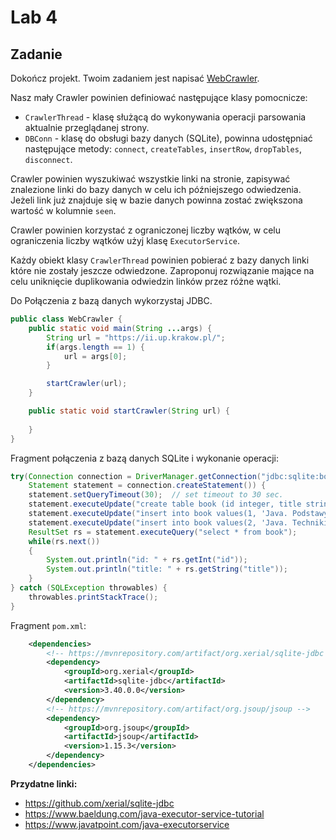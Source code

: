 # Lab 4

## Zadanie
Dokończ projekt. Twoim zadaniem jest napisać [WebCrawler](https://pl.wikipedia.org/wiki/Robot_internetowy). 

Nasz mały Crawler powinien definiować następujące klasy pomocnicze:
* `CrawlerThread` - klasę służącą do wykonywania operacji parsowania aktualnie przeglądanej strony.
* `DBConn` - klasę do obsługi bazy danych (SQLite), powinna udostępniać następujące metody: `connect`, `createTables`, `insertRow`, `dropTables`, `disconnect`. 

Crawler powinien wyszukiwać wszystkie linki na stronie, zapisywać znalezione linki do bazy danych w celu ich późniejszego odwiedzenia. Jeżeli link już znajduje się w bazie danych powinna zostać zwiększona wartość w kolumnie `seen`.

Crawler powinien korzystać z ograniczonej liczby wątków, w celu ograniczenia liczby wątków użyj klasę `ExecutorService`.

Każdy obiekt klasy `CrawlerThread` powinien pobierać z bazy danych linki które nie zostały jeszcze odwiedzone. Zaproponuj rozwiązanie mające na celu uniknięcie duplikowania odwiedzin linków przez różne wątki.

Do Połączenia z bazą danych wykorzystaj JDBC.

```java
public class WebCrawler {
    public static void main(String ...args) {
        String url = "https://ii.up.krakow.pl/";
        if(args.length == 1) {
            url = args[0];
        }

        startCrawler(url);
    }

    public static void startCrawler(String url) {
        
    }
}
```

Fragment połączenia z bazą danych SQLite i wykonanie operacji:
```java
try(Connection connection = DriverManager.getConnection("jdbc:sqlite:books.db");
    Statement statement = connection.createStatement()) {
    statement.setQueryTimeout(30);  // set timeout to 30 sec.
    statement.executeUpdate("create table book (id integer, title string)");
    statement.executeUpdate("insert into book values(1, 'Java. Podstawy. Wydanie XII')");
    statement.executeUpdate("insert into book values(2, 'Java. Techniki zaawansowane. Wydanie XI')");
    ResultSet rs = statement.executeQuery("select * from book");
    while(rs.next())
    {       
        System.out.println("id: " + rs.getInt("id"));
        System.out.println("title: " + rs.getString("title"));
    }
} catch (SQLException throwables) {
    throwables.printStackTrace();
}
```

Fragment `pom.xml`:
```xml
    <dependencies>
        <!-- https://mvnrepository.com/artifact/org.xerial/sqlite-jdbc -->
        <dependency>
            <groupId>org.xerial</groupId>
            <artifactId>sqlite-jdbc</artifactId>
            <version>3.40.0.0</version>
        </dependency>
        <!-- https://mvnrepository.com/artifact/org.jsoup/jsoup -->
        <dependency>
            <groupId>org.jsoup</groupId>
            <artifactId>jsoup</artifactId>
            <version>1.15.3</version>
        </dependency>
    </dependencies>
```    

**Przydatne linki:**
* https://github.com/xerial/sqlite-jdbc
* https://www.baeldung.com/java-executor-service-tutorial
* https://www.javatpoint.com/java-executorservice
